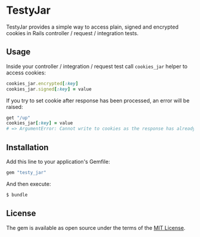 # TestyJar

TestyJar provides a simple way to access plain, signed and encrypted cookies in Rails controller / request / integration tests.

## Usage

Inside your controller / integration / request test call `cookies_jar` helper to access cookies:

```ruby
cookies_jar.encrypted[:key]
cookies_jar.signed[:key] = value
```

If you try to set cookie after response has been processed, an error will be raised:

```ruby
get "/up"
cookies_jar[:key] = value
# => ArgumentError: Cannot write to cookies as the response has already been sent
```

## Installation

Add this line to your application's Gemfile:

```ruby
gem "testy_jar"
```

And then execute:

```bash
$ bundle
```

## License
The gem is available as open source under the terms of the [MIT License](https://opensource.org/licenses/MIT).
